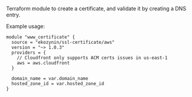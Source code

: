 Terraform module to create a certificate, and validate it by creating a DNS entry.

Example usage:

```hcl
module "www_certificate" {
  source = "ekozynin/ssl-certificate/aws"
  version = "~> 1.0.3"
  providers = {
    // Cloudfront only supports ACM certs issues in us-east-1
    aws = aws.cloudfront
  }

  domain_name = var.domain_name
  hosted_zone_id = var.hosted_zone_id
}
```
